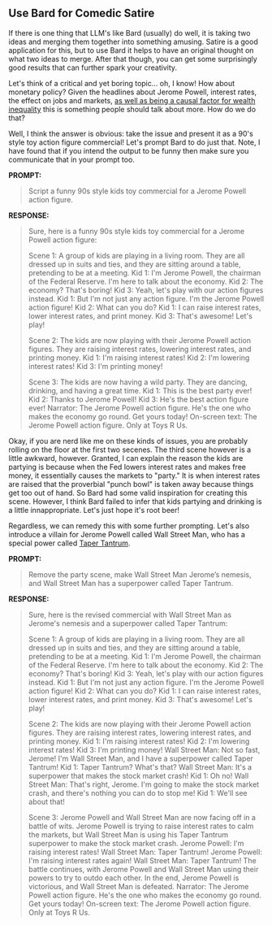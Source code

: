 ## Use Bard for Comedic Satire 

If there is one thing that LLM's like Bard (usually) do well, it is taking two ideas and merging them together into something amusing. Satire is a good application for this, but to use Bard it helps to have an original thought on what two ideas to merge. After that though, you can get some surprisingly good results that can further spark your creativity. 

Let's think of a critical and yet boring topic... oh, I know! How about monetary policy? Given the headlines about Jerome Powell, interest rates, the effect on jobs and markets, [as well as being a causal factor for wealth inequality](https://www.youtube.com/watch?v=EpMLAQbSYAw) this is something people should talk about more. How do we do that? 

Well, I think the answer is obvious: take the issue and present it as a 90's style toy action figure commercial! Let's prompt Bard to do just that. Note, I have found that if you intend the output to be funny then make sure you communicate that in your prompt too. 

**PROMPT:**

> Script a funny 90s style kids toy commercial for a Jerome Powell action figure.

**RESPONSE:**

>Sure, here is a funny 90s style kids toy commercial for a Jerome Powell action figure:
>
>Scene 1:
>A group of kids are playing in a living room. They are all dressed up in suits and ties, and they are sitting around a table, pretending to be at a meeting.
>Kid 1: I'm Jerome Powell, the chairman of the Federal Reserve. I'm here to talk about the economy.
>Kid 2: The economy? That's boring!
>Kid 3: Yeah, let's play with our action figures instead.
>Kid 1: But I'm not just any action figure. I'm the Jerome Powell action figure!
>Kid 2: What can you do?
>Kid 1: I can raise interest rates, lower interest rates, and print money.
>Kid 3: That's awesome! Let's play!
>
>Scene 2:
>The kids are now playing with their Jerome Powell action figures. They are raising interest rates, lowering interest rates, and printing money.
>Kid 1: I'm raising interest rates!
>Kid 2: I'm lowering interest rates!
>Kid 3: I'm printing money!
>
>Scene 3:
>The kids are now having a wild party. They are dancing, drinking, and having a great time.
>Kid 1: This is the best party ever!
>Kid 2: Thanks to Jerome Powell!
>Kid 3: He's the best action figure ever!
>Narrator: The Jerome Powell action figure. He's the one who makes the economy go round. Get yours today!
>On-screen text: The Jerome Powell action figure. Only at Toys R Us.

Okay, if you are nerd like me on these kinds of issues, you are probably rolling on the floor at the first two secenes. The third scene however is a little awkward, however. Granted, I can explain the reason the kids are partying is because when the Fed lowers interest rates and makes free money, it essentially causes the markets to "party." It is when interest rates are raised that the proverbial "punch bowl" is taken away because things get too out of hand. So Bard had some valid inspiration for creating this scene. However, I think Bard failed to infer that kids partying and drinking is a little innappropriate. Let's just hope it's root beer!

Regardless, we can remedy this with some further prompting. Let's also introduce a villain for Jerome Powell called Wall Street Man, who has a special power called [Taper Tantrum](https://www.investopedia.com/terms/t/taper-tantrum.asp). 

**PROMPT:**

>Remove the party scene, make Wall Street Man Jerome’s nemesis, and Wall Street Man has a superpower called Taper Tantrum.

**RESPONSE:**

>Sure, here is the revised commercial with Wall Street Man as Jerome's nemesis and a superpower called Taper Tantrum:
>
>Scene 1:
>A group of kids are playing in a living room. They are all dressed up in suits and ties, and they are sitting around a table, pretending to be at a meeting.
>Kid 1: I'm Jerome Powell, the chairman of the Federal Reserve. I'm here to talk about the economy.
>Kid 2: The economy? That's boring!
>Kid 3: Yeah, let's play with our action figures instead.
>Kid 1: But I'm not just any action figure. I'm the Jerome Powell action figure!
>Kid 2: What can you do?
>Kid 1: I can raise interest rates, lower interest rates, and print money.
>Kid 3: That's awesome! Let's play!
>
>Scene 2:
>The kids are now playing with their Jerome Powell action figures. They are raising interest rates, lowering interest rates, and printing money.
>Kid 1: I'm raising interest rates!
>Kid 2: I'm lowering interest rates!
>Kid 3: I'm printing money!
>Wall Street Man: Not so fast, Jerome! I'm Wall Street Man, and I have a superpower called Taper Tantrum!
>Kid 1: Taper Tantrum? What's that?
>Wall Street Man: It's a superpower that makes the stock market crash!
>Kid 1: Oh no!
>Wall Street Man: That's right, Jerome. I'm going to make the stock market crash, and there's nothing you can do to stop me!
>Kid 1: We'll see about that!
>
>Scene 3:
>Jerome Powell and Wall Street Man are now facing off in a battle of wits. Jerome Powell is trying to raise interest rates to calm the markets, but Wall Street Man is using his Taper Tantrum superpower to make the stock market crash.
>Jerome Powell: I'm raising interest rates!
>Wall Street Man: Taper Tantrum!
>Jerome Powell: I'm raising interest rates again!
>Wall Street Man: Taper Tantrum!
>The battle continues, with Jerome Powell and Wall Street Man using their powers to try to outdo each other. In the end, Jerome Powell is victorious, and Wall Street Man is defeated.
>Narrator: The Jerome Powell action figure. He's the one who makes the economy go round. Get yours today!
>On-screen text: The Jerome Powell action figure. Only at Toys R Us.
>
